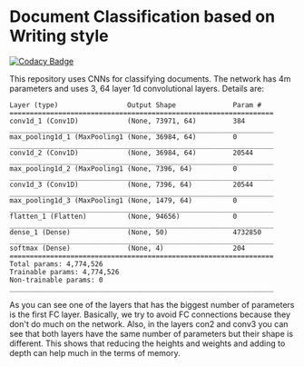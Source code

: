 # Document Classification based on Writing style

[![Codacy Badge](https://api.codacy.com/project/badge/Grade/671a7ec12ff04b378bfd7605d7478a2b)](https://app.codacy.com/app/adelra/document_style_classification?utm_source=github.com&utm_medium=referral&utm_content=adelra/document_style_classification&utm_campaign=Badge_Grade_Dashboard)

This repository uses CNNs for classifying documents. The network has 4m parameters and uses 3, 64 layer 1d convolutional layers. Details are:
```
Layer (type)                 Output Shape              Param #
=================================================================
conv1d_1 (Conv1D)            (None, 73971, 64)         384
_________________________________________________________________
max_pooling1d_1 (MaxPooling1 (None, 36984, 64)         0
_________________________________________________________________
conv1d_2 (Conv1D)            (None, 36984, 64)         20544
_________________________________________________________________
max_pooling1d_2 (MaxPooling1 (None, 7396, 64)          0
_________________________________________________________________
conv1d_3 (Conv1D)            (None, 7396, 64)          20544
_________________________________________________________________
max_pooling1d_3 (MaxPooling1 (None, 1479, 64)          0
_________________________________________________________________
flatten_1 (Flatten)          (None, 94656)             0
_________________________________________________________________
dense_1 (Dense)              (None, 50)                4732850
_________________________________________________________________
softmax (Dense)              (None, 4)                 204
=================================================================
Total params: 4,774,526
Trainable params: 4,774,526
Non-trainable params: 0
_________________________________________________________________
```

As you can see one of the layers that has the biggest number of parameters is the first FC layer. Basically, we try to avoid FC connections because they don't do much on the network. Also, in the layers con2 and conv3 you can see that both layers have the same number of parameters but their shape is different. This shows that reducing the heights and weights and adding to depth can help much in the terms of memory.  
